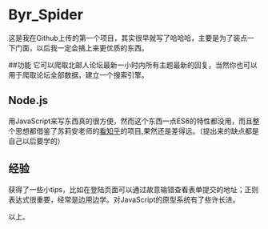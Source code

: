 # Byr_Spider
这是我在Github上传的第一个项目，其实很早就写了哈哈哈，主要是为了装点一下门面，以后我一定会搞上来更优质的东西。

##功能
它可以爬取北邮人论坛最新一小时内所有主题最新的回复，当然你也可以用于爬取论坛全部数据，建立一个搜索引擎。

## Node.js
用JavaScript来写东西真的很方便，然而这个东西一点ES6的特性都没用，而且整个思想都借鉴了苏莉安老师的[看知乎](https://github.com/atonasting/zhihuspider)的项目,果然还是差得远。（提出来的缺点都是自己以后要学的）

## 经验
获得了一些小tips，比如在登陆页面可以通过故意输错查看表单提交的地址；正则表达式很重要，经常是边用边学。对JavaScript的原型系统有了些许长进。

以上。
